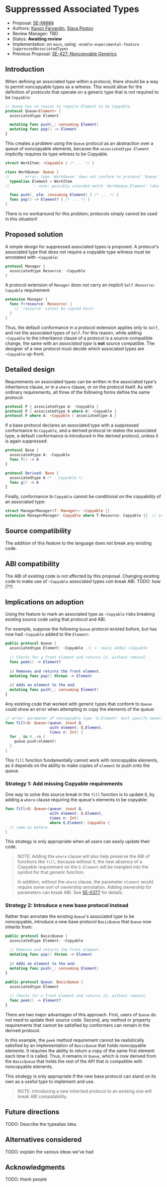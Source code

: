 # Suppresssed Associated Types

* Proposal: [SE-NNNN](NNNN-filename.md)
* Authors: [Kavon Farvardin](https://github.com/kavon), [Slava Pestov](https://github.com/slavapestov)
* Review Manager: TBD
* Status: **Awaiting review**
* Implementation: on `main`, using `-enable-experimental-feature SuppressedAssociatedTypes`
* Previous Proposal: [SE-427: Noncopyable Generics](0427-noncopyable-generics.md)

## Introduction

When defining an associated type within a protocol, there should be a way to 
permit noncopyable types as a witness. This would allow for the definition of
protocols that operate on a generic type that is not required to be `Copyable`:

```swift
// Queue has no reason to require Element to be Copyable.
protocol Queue<Element> {
  associatedtype Element

  mutating func push(_: consuming Element)
  mutating func pop() -> Element
}
```

This creates a problem using the `Queue` protocol as an abstraction over a queue
of noncopyable elements, because the `associatedtype Element` implicitly
requires its type witness to be Copyable.

```swift
struct WorkItem: ~Copyable { /* ... */ }

class WorkQueue: Queue {
//    `- error: type 'WorkQueue' does not conform to protocol 'Queue'
  typealias Element = WorkItem
//          `- note: possibly intended match 'WorkQueue.Element' (aka 'WorkItem') does not conform to 'Copyable'

  func push(_ elm: consuming Element) { /* ... */ }
  func pop() -> Element? { /* ... */ }
}
```

There is no workaround for this problem; protocols simply cannot be used in this
situation!

## Proposed solution

A simple design for suppressed associated types is proposed. A protocol's 
associated type that does not require a copyable type witness must be annotated
with `~Copyable`:

```swift
protocol Manager {
  associatedtype Resource: ~Copyable
}
```

A protocol extension of `Manager` does _not_ carry an implicit 
`Self.Resource: Copyable` requirement:

```swift
extension Manager {
  func f(resource: Resource) {
    // `resource' cannot be copied here!
  }
}
```

Thus, the default conformance in a protocol extension applies only to `Self`,
and not the associated types of `Self`. For this reason, while adding
`~Copyable` to the inheritance clause of a protocol is a source-compatible
change, the same with an _associated type_ is __not__ source compatible.
The designer of a new protocol must decide which associated types are
`~Copyable` up-front.

## Detailed design

Requirements on associated types can be written in the associated type's
inheritance clause, or in a `where` clause, or on the protocol itself. As
with ordinary requirements, all three of the following forms define the same
protocol:
```swift
protocol P { associatedtype A: ~Copyable }
protocol P { associatedtype A where A: ~Copyable }
protocol P where A: ~Copyable { associatedtype A }
```

If a base protocol declares an associated type with a suppressed conformance
to `Copyable`, and a derived protocol re-states the associated type, a
default conformance is introduced in the derived protocol, unless it is again
suppressed:

```swift
protocol Base {
  associatedtype A: ~Copyable
  func f() -> A
}

protocol Derived: Base {
  associatedtype A /* : Copyable */
  func g() -> A
}
```

Finally, conformance to `Copyable` cannot be conditional on the copyability of
an associated type:
```swift
struct ManagerManager<T: Manager>: ~Copyable {}
extension ManagerManager: Copyable where T.Resource: Copyable {}  // error
```

## Source compatibility

The addition of this feature to the language does not break any existing code.

## ABI compatibility

The ABI of existing code is not affected by this proposal. Changing existing
code to make use of `~Copyable` associated types _can_ break ABI.
TODO: how (??)

## Implications on adoption

Using the feature to mark an associated type as `~Copyable` risks breaking existing source code using that protocol and ABI.

For example, suppose the following `Queue` protocol existed before, but has now
had `~Copyable` added to the `Element`:

```swift
public protocol Queue {
  associatedtype Element: ~Copyable  // <- newly added ~Copyable
  
  // Checks for a front element and returns it, without removal.
  func peek() -> Element?
  
  // Removes and returns the front element.
  mutating func pop() throws -> Element
  
  // Adds an element to the end.
  mutating func push(_: consuming Element)
}
```

Any existing code that worked with generic types that conform to `Queue` could
show an error when attempting to copy the elements of the queue:

```swift
// error: parameter of noncopyable type 'Q.Element' must specify ownership
func fill<Q: Queue>(queue: inout Q, 
                    with element: Q.Element,
                    times n: Int) {
  for _ in 0..<n {
    queue.push(element)
  }
}
```

This `fill` function fundamentally cannot work with noncopyable elements, as it
depends on the ability to make copies of `element` to push onto the queue. 

### Strategy 1: Add missing Copyable requirements
 
One way to solve this source break in the `fill` function is to update it, by 
adding a `where` clause requiring the queue's elements to be copyable:

```swift
func fill<Q: Queue>(queue: inout Q, 
                    with element: Q.Element,
                    times n: Int) 
                    where Q.Element: Copyable {
  // same as before
}
```

This strategy is only appropriate when all users can easily update their code.

> NOTE: Adding the `where` clause will also help preserve the ABI of functions
> like `fill`, because without it, the new _absence_ of a Copyable requirement
> on the  `Q.Element` will be mangled into the symbol for that generic function.
> 
> In addition, without the `where` clause, the parameter `element` would require
> some sort of ownership annotation. Adding ownership for parameters can break 
> ABI. See [SE-0377](0377-parameter-ownership-modifiers.md) for details.

### Strategy 2: Introduce a new base protocol instead

Rather than annotate the existing `Queue`'s associated type to be noncopyable,
introduce a new base protocol `BasicQueue` that `Queue` now inherits from:

```swift
public protocol BasicQueue {
  associatedtype Element: ~Copyable
  
  // Removes and returns the front element.
  mutating func pop() throws -> Element
  
  // Adds an element to the end.
  mutating func push(_: consuming Element)
}

public protocol Queue: BasicQueue {
  associatedtype Element
  
  // Checks for a front element and returns it, without removal.
  func peek() -> Element?
}
```

There are two major advantages of this approach. First, users of `Queue` do not
need to update their source code. Second, any method or property requirements
that cannot be satisfied by conformers can remain in the derived protocol.

In this example, the `peek` method requirement cannot be realistically
satisfied by an implementation of `BasicQueue` that holds noncopyable elements.
It requires the ability to return a copy of the same first element each time 
it is called. Thus, it remains in `Queue`, which is now derived from the
`BasicQueue` that holds the rest of the API that _is_ compatible with
noncopyable elements. 

This strategy is only appropriate if the new base protocol can stand on its own
as a useful type to implement and use. 

> NOTE: introducing a new inherited protocol to an existing one will break ABI
> compatability.

## Future directions

TODO: Describe the typealias idea.

## Alternatives considered

TODO: explain the various ideas we've had

## Acknowledgments

TODO: thank people
